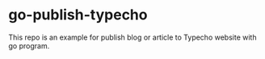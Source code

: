 # go-publish-typecho
This repo is an example for publish blog or article to Typecho website with go program.
